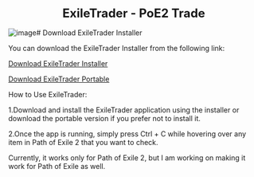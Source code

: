 <h1 style="text-align: center; font-size: 24px;"> ExileTrader - PoE2 Trade </h1>

![image](https://github.com/user-attachments/assets/b32f18a0-3051-4872-a4dd-0ab869fedaca)# Download ExileTrader Installer

You can download the ExileTrader Installer from the following link:

[Download ExileTrader Installer](https://github.com/KrupArtur/ExileTrade/raw/master/ExileTraderInstaller.zip)

[Download ExileTrader Portable](https://github.com/KrupArtur/ExileTrade/raw/master/ExileTraderPortable.zip)

How to Use ExileTrader:

1.Download and install the ExileTrader application using the installer or download the portable version if you prefer not to install it.

2.Once the app is running, simply press Ctrl + C while hovering over any item in Path of Exile 2 that you want to check.


Currently, it works only for Path of Exile 2, but I am working on making it work for Path of Exile as well.



